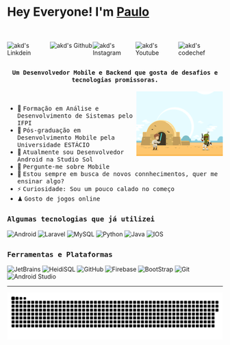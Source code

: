# Hey Everyone! I'm [Paulo](https://github.com/paulowolking)
<br><br>
<a href="https://www.linkedin.com/in/paulo-carvalho-76b278a7/">
  <img align="left" alt="akd's Linkdein" width="100px" src="https://img.shields.io/badge/Linkedin-0A66C2?style=for-the-badge&logo=Linkedin&logoColor=white" />
</a>
<a href="https://github.com/paulowolking">
  <img align="left" alt="akd's Github" width="100px" src="https://img.shields.io/badge/Github-181717?style=for-the-badge&logo=Github&logoColor=white" />
</a>
<a href="https://www.instagram.com/wolking__/">
  <img align="left" alt="akd's Instagram" width="100px" src="https://img.shields.io/badge/Instagram-E4405F?style=for-the-badge&logo=instagram&logoColor=white" />
</a>
<a href="https://www.youtube.com/channel/UC4a6_ZKdB4tB1F3SW0kCXPA">
  <img align="left" alt="akd's Youtube" width="100px" src="https://img.shields.io/badge/YouTube-FF0000?style=for-the-badge&logo=YouTube&logoColor=white" />
</a>
<a href="mailto:ifpiph@gmail.com">
  <img align="left" alt="akd's codechef" width="70px" src="https://img.shields.io/badge/Gmail-EA4335?style=for-the-badge&logo=Gmail&logoColor=white" />
</a>
<br><br>

## <p align="center"><h4 align="center"><samp> Um Desenvolvedor Mobile e Backend que gosta de desafios e tecnologias promissoras. </samp></h4></p>

<div>
<img align="right" src="https://github.com/paulowolking/paulowoking/blob/main/star-wars.gif" width="40%"/>
  <br>

- 👷 <samp>Formação em Análise e Desenvolvimento de Sistemas pelo IFPI
- 🔭 <samp>Pós-graduação em Desenvolvimento Mobile pela Universidade ESTÁCIO
- 💼 <samp>Atualmente sou Desenvolvedor Android na Studio Sol
- 💬 <samp>Pergunte-me sobre Mobile
- 🤔 <samp>Estou sempre em busca de novos connhecimentos, quer me ensinar algo?
- ⚡ <samp>Curiosidade: Sou um pouco calado no começo
- ♟ <samp>Gosto de jogos online
</div>

##
<h3><b><samp>Algumas tecnologias que já utilizei</samp></b></h3>

![Android](https://img.shields.io/badge/Android-00979D?style=flat-square&logoColor=white)
![Laravel](https://img.shields.io/badge/Laravel-777BB4?style=flat-square&logo=php&logoColor=white)
![MySQL](https://img.shields.io/badge/MySQL-4479A1?style=flat-square&logo=MySQL&logoColor=white)
![Python](https://img.shields.io/badge/Python-3776AB?style=flat-square&logo=Python&logoColor=white)
![Java](https://img.shields.io/badge/Java-013243?style=flat-square&logo=Java&logoColor=white)
![IOS](https://img.shields.io/badge/IOS-013243?style=flat-square&logoColor=white)
    
##
<h3><b><samp>Ferramentas e Plataformas</samp></b></h3>

![JetBrains](https://img.shields.io/badge/JetBrains-777BB4?style=flat-square&logoColor=white)
![HeidiSQL](https://img.shields.io/badge/HeidiSQL-4285F4?style=flat-square&logo=google-cloud&logoColor=white)
![GitHub](https://img.shields.io/badge/GitHub-181717?style=flat-square&logo=github)
![Firebase](https://img.shields.io/badge/Firebase-ffcb2c?style=flat-square&logo=Firebase&logoColor=DD1100)
![BootStrap](https://img.shields.io/badge/Bootstrap-7952B3?style=flat-square&logo=bootstrap&logoColor=white)
![Git](https://img.shields.io/badge/Git-F05032?style=flat-square&logo=Git&logoColor=white)
![Android Studio](https://img.shields.io/badge/AndroidStudio-107C10?style=flat-square&logoColor=black)
<hr> 
  
![snake svg](https://github.com/paulowolking/paulowoking/blob/main/snake.svg)
  
